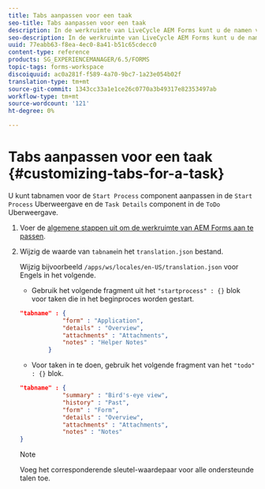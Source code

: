 ```yaml
---
title: Tabs aanpassen voor een taak
seo-title: Tabs aanpassen voor een taak
description: In de werkruimte van LiveCycle AEM Forms kunt u de namen van de tabbladen voor uw taken aanpassen.
seo-description: In de werkruimte van LiveCycle AEM Forms kunt u de namen van de tabbladen voor uw taken aanpassen.
uuid: 77eabb63-f8ea-4ec0-8a41-b51c65cdecc0
content-type: reference
products: SG_EXPERIENCEMANAGER/6.5/FORMS
topic-tags: forms-workspace
discoiquuid: ac0a281f-f589-4a70-9bc7-1a23e054b02f
translation-type: tm+mt
source-git-commit: 1343cc33a1e1ce26c0770a3b49317e82353497ab
workflow-type: tm+mt
source-wordcount: '121'
ht-degree: 0%

---
```



# Tabs aanpassen voor een taak {#customizing-tabs-for-a-task}

U kunt tabnamen voor de `Start Process` component aanpassen in de `Start Process` Uberweergave en de `Task Details` component in de `ToDo` Uberweergave.

1. Voer de [algemene stappen uit om de werkruimte van AEM Forms aan te passen](/help/forms/using/generic-steps-html-workspace-customization.md).
1. Wijzig de waarde van `tabname`in het `translation.json` bestand.

   Wijzig bijvoorbeeld `/apps/ws/locales/en-US/translation.json` voor Engels in het volgende.

   * Gebruik het volgende fragment uit het `"startprocess" : {}` blok voor taken die in het beginproces worden gestart.

   ```json
   "tabname" : {
               "form" : "Application",
               "details" : "Overview",
               "attachments" : "Attachments",
               "notes" : "Helper Notes"
           }
   ```

   * Voor taken in te doen, gebruik het volgende fragment van het `"todo" : {}` blok.

   ```json
   "tabname" : {
               "summary" : "Bird's-eye view",
               "history" : "Past",
               "form" : "Form",
               "details" : "Overview",
               "attachments" : "Attachments",
               "notes" : "Notes"
   }
   ```

   >[!NOTE]
   >
   >Voeg het corresponderende sleutel-waardepaar voor alle ondersteunde talen toe.
